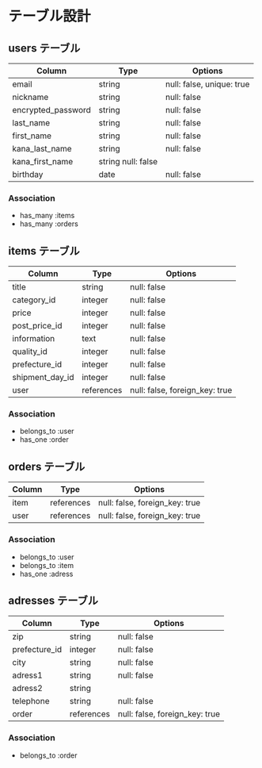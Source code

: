 # テーブル設計

## users テーブル

| Column             | Type   | Options                   |
| ------------------ | ------ | --------------------------|
| email              | string | null: false, unique: true |
| nickname           | string | null: false               |
| encrypted_password | string | null: false               |
| last_name          | string | null: false               |
| first_name         | string | null: false               |
| kana_last_name     | string | null: false               |
| kana_first_name    | string   null: false               |
| birthday           | date   | null: false               |

### Association

- has_many :items
- has_many :orders

## items テーブル

| Column           | Type       | Options                        |
| ---------------- | ------     | -------------------------------|
| title            | string     | null: false                    |
| category_id      | integer    | null: false                    |
| price            | integer    | null: false                    |
| post_price_id    | integer    | null: false                    |
| information      | text       | null: false                    |
| quality_id       | integer    | null: false                    |
| prefecture_id    | integer    | null: false                    |
| shipment_day_id  | integer    | null: false                    |
| user             | references | null: false, foreign_key: true |

### Association

- belongs_to :user
- has_one    :order

## orders テーブル

| Column     | Type       | Options                        |
| ---------- | ---------- | ------------------------------ |
| item       | references | null: false, foreign_key: true |
| user       | references | null: false, foreign_key: true |

### Association

- belongs_to :user
- belongs_to :item
- has_one    :adress

## adresses テーブル

| Column             | Type       | Options                        |
| ------------------ | ---------- | -------------------------------|
| zip                | string     | null: false                    |
| prefecture_id      | integer    | null: false                    |
| city               | string     | null: false                    |
| adress1            | string     | null: false                    |
| adress2            | string     |                                |
| telephone          | string     | null: false                    |
| order              | references | null: false, foreign_key: true |

### Association

- belongs_to :order